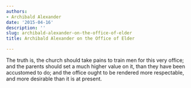 ```yaml
---
authors:
- Archibald Alexander
date: '2015-04-16'
description: ''
slug: archibald-alexander-on-the-office-of-elder
title: Archibald Alexander on the Office of Elder

---
```

The truth is, the church should take pains to train men for this very office; and the parents should set a much higher value on it, than they have been accustomed to do; and the office ought to be rendered more respectable, and more desirable than it is at present.



